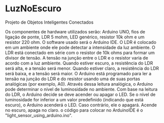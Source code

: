 # LuzNoEscuro
Projeto de Objetos Inteligentes Conectados

Os componentes de hardware utilizados serão: Arduino UNO, fios de ligação de ponte, LDR 5 mohm, LED genérico, resistor 10k ohm e um resistor 220 ohm. O software usado será o Arduino IDE.
O LDR é colocado em um ambiente onde ele pode detectar a intensidade da luz ambiente.
O LDR está conectado em série com o resistor de 10k ohms para formar um divisor de tensão. A tensão na junção entre o LDR e o resistor varia de acordo com a luz ambiente. Quando estiver escuro, a resistência do LDR será alta, e a tensão será menor. Quando estiver claro, a resistência do LDR será baixa, e a tensão será maior.
O Arduino está programado para ler a tensão na junção do LDR e do resistor usando uma de suas portas analógicas (por exemplo, A0). Através dessa leitura analógica, o Arduino pode determinar o nível de luminosidade no ambiente.
Com base na leitura do LDR, o Arduino decide se deve acender ou apagar o LED. Se o nível de luminosidade for inferior a um valor predefinido (indicando que está escuro), o Arduino acenderá o LED. Caso contrário, ele o apagará.
Acende no escuro, apaga no claro. o código para colocar no ArduinoIDE é o "light_sensor_using_arduino.ino".
